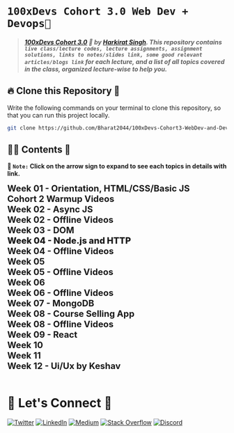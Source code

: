 # **`100xDevs Cohort 3.0 Web Dev + Devops🚀`**

> #### **_[100xDevs Cohort 3.0](https://app.100xdevs.com/) 🚀 by [Harkirat Singh](https://x.com/kirat_tw). This repository contains `live class/lecture codes, lecture assignments, assignment solutions, links to notes/slides link, some good relevant articles/blogs link` for each lecture, and a list of all topics covered in the class, organized lecture-wise to help you._**

<!-- ## [`100xDevs (Harkirat) Cohort 3.0 Web3` GitHub Repository Link](https://github.com/Bharat2044/100xDevs-Cohort3-Web3) -->

## 🔥 **Clone this Repository** 💫

Write the following commands on your terminal to clone this repository, so that you can run this project locally.

```bash
git clone https://github.com/Bharat2044/100xDevs-Cohort3-WebDev-and-Devops.git
```

## 👨‍💻 **Contents** 👀

**📌 `Note:` Click on the arrow sign to expand to see each topics in details with link.**

<details>
<summary style="display: inline; font-size: 20px; font-weight: 700; cursor: pointer;" title="Click on me to Expand">Week 01 - Orientation, HTML/CSS/Basic JS</summary>

## 📚 [ Week 01 - Orientation, HTML/CSS/Basic JS](./Week%2001%20-%20Orientation,%20HTML,CSS,Basic%20JS/)

### 💻 [**1.1 - Web Dev + Devops Orientation**](./Week%2001%20-%20Orientation,%20HTML,CSS,Basic%20JS/1.1%20-%20Web%20Dev%20+%20Devops%20Orientation/)

> **`Topics Covered:` HTML Basic -** Tags, Attributes, title, body, div, span, h1-h6, b, i, u, br, a, center, img, input, button... & **CSS Basic -** inline css, external css, color, background-color, selectors, class, id, font-size, font-weigth, border, padding, margin, flexbox... & **Build some part of VS Code Landing Page**.

-   👨‍💻 [**Lecture Codes**](./Week%2001%20-%20Orientation,%20HTML,CSS,Basic%20JS/1.1%20-%20Web%20Dev%20+%20Devops%20Orientation/Lecture%20Codes/)
-   📖 [**Notes/Slides & Articles/Blogs Link**](./Week%2001%20-%20Orientation,%20HTML,CSS,Basic%20JS/1.1%20-%20Web%20Dev%20+%20Devops%20Orientation/1.1%20-%20Web%20Dev%20+%20Devops%20Orientation%20Notes.md)
-   📝 [**Lecture Assignment**](./Week%2001%20-%20Orientation,%20HTML,CSS,Basic%20JS/1.1%20-%20Web%20Dev%20+%20Devops%20Orientation/1.1%20-%20Web%20Dev%20+%20Devops%20Orientation%20Assignment.md)
-   🖥️ [**Assignment Solution**](./Week%2001%20-%20Orientation,%20HTML,CSS,Basic%20JS/1.1%20-%20Web%20Dev%20+%20Devops%20Orientation/Assignment%20Solution/)
    -   [VS Code Landing Page Clone Live Link 🚀](https://vscode-clone-bharat.vercel.app/)

### 💻 [**1.2 - Basics of JavaScript**](./Week%2001%20-%20Orientation,%20HTML,CSS,Basic%20JS/1.2%20-%20Basics%20of%20JavaScript/)

> **`Topics Covered:` JavaScript Basic -** Interpreted, Compiled Time Language, Dynamically Typed, Single threaded, Multithreading, Garbage collector, JavaScript Synatx, Variables, var, let, const, datatypes, numer, string, boolean, operators, functions, if/else, loops, objects, arrays, array of objects, object of objects, problem solving and solved assignment problems.

-   👨‍💻 [**Lecture Codes**](./Week%2001%20-%20Orientation,%20HTML,CSS,Basic%20JS/1.2%20-%20Basics%20of%20JavaScript/Lecture%20Codes/)
-   📖 [**Notes/Slides & Articles/Blogs Link**](./Week%2001%20-%20Orientation,%20HTML,CSS,Basic%20JS/1.2%20-%20Basics%20of%20JavaScript/1.2%20-%20Basics%20of%20JavaScript%20Notes.md)
-   📝 [**Lecture Assignment**](./Week%2001%20-%20Orientation,%20HTML,CSS,Basic%20JS/1.2%20-%20Basics%20of%20JavaScript/1.2%20-%20Basics%20of%20JavaScript%20Assignment.md)
-   🖥️ [**Assignment Solution**](./Week%2001%20-%20Orientation,%20HTML,CSS,Basic%20JS/1.2%20-%20Basics%20of%20JavaScript/Assignment%20Solution/)
    -   [Zerodha Landing Page Clone Live Link 🚀](https://zerodha-clone-bharat.vercel.app/)

</details>

<details>
<summary style="display: inline; font-size: 20px; font-weight: 700; cursor: pointer;" title="Click on me to Expand">Cohort 2 Warmup Videos</summary>

## 📚 [Cohort 2 Warmup Videos](./Cohort%202%20Warmup%20Videos/)

> **`Topics Covered`: VS Code Installation & HTML Basic -** Tags, Attributes, Heading(h1-h6), div, span, title, body, head, p, img, a, input, button,b, br, center... & **CSS Basic -** Inline CSS, color, id, class, selector, color, background-color, font-size, font-weight, padding, margin, text-align, border, border-radius, box-shadow, float, flexbox & **Build Some Part of Zerodha Landing Page**.

-   💻 [**Intro, Setting up your IDE**](./Cohort%202%20Warmup%20Videos/1.%20Intro,%20Setting%20up%20your%20IDE/)
-   💻 [**Basic HTML (Tags and Attributes)**](./Cohort%202%20Warmup%20Videos/2.%20Basic%20HTML%20-%20Tags%20and%20Attributes/)
-   💻 [**Basic CSS**](./Cohort%202%20Warmup%20Videos/3.%20Basic%20CSS/)
-   📖 [**Notes/Slides & Articles/Blogs Link**](./Cohort%202%20Warmup%20Videos/Cohort%202%20Warmup%20Videos%20Notes.md)
-   📝 [**Lecture Assignment**](./Cohort%202%20Warmup%20Videos/Cohort%202%20Warmup%20Videos%20Assignment.md)
-   👨‍💻 [**Assignment Solution**](./Cohort%202%20Warmup%20Videos/Assignment%20Solution/)
    -   [Zerodha Landing Page Clone Live Link 🚀](https://zerodha-clone-bharat.vercel.app/)
    -   [Portfolio Returns Calculator Live Link 🚀](https://compound-interest-calculator-psi.vercel.app/)

</details>

<details>
<summary style="display: inline; font-size: 20px; font-weight: 700; cursor: pointer;" title="Click on me to Expand">Week 02 - Async JS</summary>

## 📚 [Week 02 - Async JS](./Week%2002%20-%20Async%20JS/)

### 💻 [**2.1 - Async JS**](./Week%2002%20-%20Async%20JS/2.1%20-%20Async%20JS/)

> **`Topics Covered:`** Synchronous, Asynchronous Code, I/O heavy operations, fs Module, fs.readFile, fs.readFileSync, I/O bound tasks vs CPU bound tasks, Functional Arguments, Callbacks, setTimeout, Call Stack... & Solve Some Problems.

-   👨‍💻 [**Lecture Codes**](./Week%2002%20-%20Async%20JS/2.1%20-%20Async%20JS/Lecture%20Codes/)
-   📖 [**Notes/Slides & Articles/Blogs Link**](./Week%2002%20-%20Async%20JS/2.1%20-%20Async%20JS/2.1%20-%20Async%20JS%20Notes.md)
-   📝 [**Lecture Assignment**](./Week%2002%20-%20Async%20JS/2.1%20-%20Async%20JS/2.1%20-%20Async%20JS%20Assignment.md)
-   🖥️ [**Assignment Solution**](./Week%2002%20-%20Async%20JS/2.1%20-%20Async%20JS/Assignment%20Solution/)

### 💻 [**2.2 - Promises**](./Week%2002%20-%20Async%20JS/2.2%20-%20Promises/)

> **`Topics Covered:`** Class and Object, Date & Map Class, Callback, setTimeOut, Promise Class, Creating promisified version of fs.readFile and Solve Some Problems.

-   👨‍💻 [**Lecture Codes**](./Week%2002%20-%20Async%20JS/2.2%20-%20Promises/Lecture%20Codes/)
-   📖 [**Notes/Slides & Articles/Blogs Link**](./Week%2002%20-%20Async%20JS/2.2%20-%20Promises/2.2%20-%20Promises%20Notes.md)
-   📝 [**Lecture Assignment**](./Week%2002%20-%20Async%20JS/2.2%20-%20Promises/2.2%20-%20Promises%20Assignment.md)
-   🖥️ [**Assignment Solution**](./Week%2002%20-%20Async%20JS/2.2%20-%20Promises/Assignment%20Solution/)

</details>

<details>
<summary style="display: inline; font-size: 20px; font-weight: 700; cursor: pointer;" title="Click on me to Expand">Week 02 - Offline Videos</summary>

## 📚 [Week 02 - Offline Videos](./Week%2002%20-%20Offline%20Videos/)

> **`Topics Covered:`** Node.js Installation, Linux Command Basic and Advanced(cd, pwd, ls, touch, mkdir, rm, mv, cat, cp, chmod, echo, head, tail, |, wc, grep, history), Bash Scripting, Vim Editor, How to solve Assignment, Solve Basic CSS Assignment, VSCode Landing Page, Callback Hell, setTimeout(), async/await, Promisified Version of readFile using async/await and Solved Some Problems

-   💻 [**1. Bash and Terminals (Basics)**](<./Week%2002%20-%20Offline%20Videos/1.%20Bash%20and%20Terminals%20(Basics)>)
-   💻 [**2. Bash Advance (Laisha)**](./Week%2002%20-%20Offline%20Videos/2.%20Bash%20Advance/)
-   💻 [**3. Installing Node.js, How to solve an assignment**](./Week%2002%20-%20Offline%20Videos/3.%20Installing%20Node.js,%20How%20to%20solve%20an%20assignment/)
-   💻 [**4. Solving VSCode Assignment**](./Week%2002%20-%20Offline%20Videos/4.%20Solving%20VSCode%20Assignment/)
-   💻 [**5. Callback hell, Rejects and async-await**](./Week%2002%20-%20Offline%20Videos/5.%20Callback%20hell,%20Rejects%20and%20async-await/)
-   📖 [**Notes/Slides & Articles/Blogs Link**](./Week%2002%20-%20Offline%20Videos/Week%2002%20-%20Offline%20Videos%20Notes.md)
-   📝 [**Lecture Assignment**](./Week%2002%20-%20Offline%20Videos/Week%2002%20-%20Offline%20Videos%20Assignment.md)
-   🖥️ [**Assignment Solution**](./Week%2002%20-%20Offline%20Videos/Assignment%20Solution/)
    -   [Whole Page of VS Code Clone Live Link 🚀](https://vscode-clone-bharat.vercel.app/)
-   📒[**Cohort 3.0 - GitHub Assignment Repository Link**](https://github.com/100xdevs-cohort-3/assignments)

</details>

<details>
<summary style="display: inline; font-size: 20px; font-weight: 700; cursor: pointer;" title="Click on me to Expand">Week 03 - DOM</summary>

## 📚 [Week 03 - DOM](./Week%2003%20-%20DOM/)

### 💻 [**3.1 - DOM Simple**](./Week%2003%20-%20DOM/3.1%20-%20DOM%20Simple/)

> **`Topics Covered:`** What is DOM, Why DOM, Static HTML, Dynamic HTML, Fetching Elements(querySelector, querySelectorAll, getElementById, getElementByClassName, getElementsByClassName), Updating elements(Create Stop Watch), Deleting elements(removeChild), Adding elements(createElement, appendChild) and Build Simple Todo App.

-   👨‍💻 [**Lecture Codes**](./Week%2003%20-%20DOM/3.1%20-%20DOM%20Simple/Lecture%20Codes/)
-   📖 [**Notes/Slides & Articles/Blogs Link**](./Week%2003%20-%20DOM/3.1%20-%20DOM%20Simple/Week%2003%20-%20DOM%20Manipulation%20Notes.md)
-   📝 [**Lecture Assignment**](./Week%2003%20-%20DOM/3.1%20-%20DOM%20Simple/Week%2003%20-%20DOM%20Manipulation%20Assignment.md)
-   🖥️ [**Assignment Solution**](./Week%2003%20-%20DOM/3.1%20-%20DOM%20Simple/Assignment%20Solution/)
    -   [Todo App using JavaScript Live Link 🚀](https://todo-list-bharat.vercel.app/)

### 💻 [**3.2 - DOM Advance**](./Week%2003%20-%20DOM/3.2%20-%20DOM%20Advance/)

> **`Topics Covered:`** Complex DOM Manipulation, State Derived Frontends, State Derived Rendering, Component, State variable, render, and Build Simple Todo App with Add, Update and Delete Functionality.

-   👨‍💻 [**Lecture Codes**](./Week%2003%20-%20DOM/3.2%20-%20DOM%20Advance/Lecture%20Codes/)
-   📖 [**Notes/Slides & Articles/Blogs Link**](./Week%2003%20-%20DOM/3.2%20-%20DOM%20Advance/3.2%20-%20DOM%20Advance%20Notes.md)
-   📝 [**Lecture Assignment**](./Week%2003%20-%20DOM/3.2%20-%20DOM%20Advance/3.2%20-%20DOM%20Advance%20Assignment.md)
-   🖥️ [**Assignment Solution**](./Week%2003%20-%20DOM/3.2%20-%20DOM%20Advance/Assignment%20Solution/)
    -   [Todo App using ReactJS Live Link 🚀](https://todo-list2-bharat.vercel.app/)

</details>

<details>
<summary style="display: inline; font-size: 20px; font-weight: 800; cursor: pointer;" title="Click on me to Expand">Week 04 - Node.js and HTTP</summary>

## 📚 [Week 04 - Node.js and HTTP](./Week%2004%20-%20Node.js%20and%20HTTP/)

### 💻 [**4.1 - Node.js, Bun and JS Runtimes**](./Week%2004%20-%20Node.js%20and%20HTTP/4.1%20-%20Node.js,%20Bun%20and%20JS%20Runtimes/)

> **`Topics Covered:`** What is Node.js, V8 Engine, Bun JavaScript Runtime, Node.js Project, npm, chalk module, Internal and External Packages, `package.json` & `package-lock.json` file & Solved Some Problems.

-   👨‍💻 [**Lecture Codes**](./Week%2004%20-%20Node.js%20and%20HTTP/4.1%20-%20Node.js,%20Bun%20and%20JS%20Runtimes/Lecture%20Codes/)
-   📖 [**Notes/Slides & Articles/Blogs Link**](./Week%2004%20-%20Node.js%20and%20HTTP/4.1%20-%20Node.js,%20Bun%20and%20JS%20Runtimes/4.1%20-%20Node.js,%20Bun%20and%20JS%20Runtimes%20Notes.md)
-   📝 [**Lecture Assignment**](./Week%2004%20-%20Node.js%20and%20HTTP/4.1%20-%20Node.js,%20Bun%20and%20JS%20Runtimes/4.1%20-%20Node.js,%20Bun%20and%20JS%20Runtimes%20Assignment.md)
-   🖥️ [**Assignment Solution**](./Week%2004%20-%20Node.js%20and%20HTTP/4.1%20-%20Node.js,%20Bun%20and%20JS%20Runtimes/Assignment%20Solution/)

### 💻 [**4.2 - HTTP Servers**](./Week%2004%20-%20Node.js%20and%20HTTP/4.2%20-%20HTTP%20Servers/)

> **`Topics Covered:`** HTTP Protocols, Request Response Model, Ports, Methods (GET, POST, PUT, DELETE), Response, Status Code, (2xx, 3xx, 4xx, 5xx), Body, Routes, Headers, Clients (Browser & Postman) and Created our First HTTP Server using Express.

-   👨‍💻 [**Lecture Codes**](./Week%2004%20-%20Node.js%20and%20HTTP/4.2%20-%20HTTP%20Servers/Lecture%20Codes/)
-   📖 [**Notes/Slides & Articles/Blogs Link**](./Week%2004%20-%20Node.js%20and%20HTTP/4.2%20-%20HTTP%20Servers/4.2%20-%20HTTP%20Servers%20Notes.md)
-   📝 [**Lecture Assignment**](./Week%2004%20-%20Node.js%20and%20HTTP/4.2%20-%20HTTP%20Servers/4.2%20-%20HTTP%20Servers%20Assignment.md)
-   🖥️ [**Assignment Solution**](./Week%2004%20-%20Node.js%20and%20HTTP/4.2%20-%20HTTP%20Servers/Assignment%20Solution/)
    - [Todo App Project🚀](./Week%2004%20-%20Node.js%20and%20HTTP/4.2%20-%20HTTP%20Servers/Assignment%20Solution/Assignment%201%20Solution%20-%20todo%20app/)
    - [File Based Todo App Project🚀](./Week%2004%20-%20Node.js%20and%20HTTP/4.2%20-%20HTTP%20Servers/Assignment%20Solution/Assignment%202%20Solution%20-%20file%20based%20todo%20app/)

</details>

<details>
<summary style="display: inline; font-size: 20px; font-weight: 700; cursor: pointer;" title="Click on me to Expand">Week 04 - Offline Videos

</summary>

## 📚 [Week 04 - Offline Videos](./Week%2004%20-%20Offline%20Videos/)

> **`Topics Covered:`** What and Why express?, Create HTTP Server using Express, Request Methods(GET, POST, PUT, DELETE) Status Code(200, 404, 500, 411, 403), Create Hospital Game Backend. What and Why is Middleware? and Solved Some Problems.

-   💻 [**Express and HTTP Server | Postman**](./Week%2004%20-%20Offline%20Videos/1.%20Express%20and%20HTTP%20Server,%20Postman/)
-   💻 [**Middleware**](./Week%2004%20-%20Offline%20Videos/2.%20Middleware/)
-   📖 [**Notes/Slides & Articles/Blogs Link**](./Week%2004%20-%20Offline%20Videos/Week%2004%20-%20Offline%20Videos%20Notes.md)
-   📝 [**Lecture Assignment**](./Week%2004%20-%20Offline%20Videos/Week%2004%20-%20Offline%20Videos%20Assignment.md)
-   👨‍💻 [**Assignment Solution**](./Week%2004%20-%20Offline%20Videos/Assignment%20Solution/)

</details>

<details>
<summary style="display: inline; font-size: 20px; font-weight: 700; cursor: pointer;" title="Click on me to Expand">Week 05</summary>

## 📚 [Week 05](./Week%2005/)

### 💻 [**5.1 - Headers, Query params and Express**](./Week%2005/5.1%20-%20Headers,%20Query%20params%20and%20Express/)

> **`Topics Covered:`** Recap Last Week(Domain name/IP, Port, Methods, Plaintext vs JSON vs HTML response, Status Codes, Body, Routes, Express), Headers, Fetch API in the Browser, Axios, Query params, Creating our own HTTP Server using Express.

-   👨‍💻 [**Lecture Codes**](./Week%2005/5.1%20-%20Headers,%20Query%20params%20and%20Express/Lecture%20Codes/)
-   📖 [**Notes/Slides & Articles/Blogs Link**](./Week%2005/5.1%20-%20Headers,%20Query%20params%20and%20Express/5.1%20-%20Headers,%20Query%20params%20and%20Express%20Notes.md)
-   📝 [**Lecture Assignment**](./Week%2005/5.1%20-%20Headers,%20Query%20params%20and%20Express/5.1%20-%20Headers,%20Query%20params%20and%20Express%20Assignment.md)
-   🖥️ [**Assignment Solution**](./Week%2005/5.1%20-%20Headers,%20Query%20params%20and%20Express/Assignment%20Solution/)

### 💻 [**5.2 - Middlewares and Cors**](./Week%2005//5.2%20-%20Middlewares%20and%20Cors/)

> **`Topics Covered:`** What and Why Middlewares and How it works?, Route specific middlewares, Inline and Global Middlewares, Commonly used middlewares(`express.json()`, `bodyParser.json()`), `CORS` - Cross origin resource sharing, Why CORS? and Solved Some Problems.

-   👨‍💻 [**Lecture Codes**](./Week%2005//5.2%20-%20Middlewares%20and%20Cors/Lecture%20Codes/)
-   📖 [**Notes/Slides & Articles/Blogs Link**](./Week%2005//5.2%20-%20Middlewares%20and%20Cors/5.2%20-%20Middlewares%20and%20Cors%20Notes.md)
-   📝 [**Lecture Assignment**](./Week%2005//5.2%20-%20Middlewares%20and%20Cors/5.2%20-%20Middlewares%20and%20Cors%20Assignment.md)
-   🖥️ [**Assignment Solution**](./Week%2005//5.2%20-%20Middlewares%20and%20Cors/Assignment%20Solution/)

</details>

<details>
<summary style="display: inline; font-size: 20px; font-weight: 700; cursor: pointer;" title="Click on me to Expand">Week 05 - Offline Videos</summary>

## 📚 [Week 05 - Offline Videos](./Week%2005%20-%20Offline%20Videos/)

> **`Topics Covered:`** Git & GitHub in details, Arrow Functions, map(), reduce(), fetch API, Axios Library, GET, POST, PUT, DELETE request and solved som problems.

-   💻 [**Git and Github**](./Week%2005%20-%20Offline%20Videos/1.%20Git%20and%20Github/)
-   💻 [**Map, Filter and Arrow fns**](./Week%2005%20-%20Offline%20Videos/2.%20Map,%20Filter%20and%20Arrow%20fns/)
-   💻 [**Axios vs Fetch**](./Week%2005%20-%20Offline%20Videos/3.%20Axios%20vs%20Fetch/)
-   📖 [**Notes/Slides & Articles/Blogs Link**](./Week%2005%20-%20Offline%20Videos/Week%2005%20-%20Offline%20Videos%20Notes.md)
-   📝 [**Lecture Assignment**](./Week%2005%20-%20Offline%20Videos/Week%2005%20-%20Offline%20Videos%20Assignment.md)
-   👨‍💻 [**Assignment Solution**](./Week%2005%20-%20Offline%20Videos/Assignment%20Solution/)

</details>

<details>
<summary style="display: inline; font-size: 20px; font-weight: 700; cursor: pointer;" title="Click on me to Expand">Week 06</summary>

## 📚 [Week 06](./Week%2006/)

### 💻 [**6.1 - HTTP Deep Dive**](./Week%2006/6.1%20-%20HTTP%20Deep%20Dive/)

> **`Topics Covered:`** What is authentication?, Auth workflow, Create an express app, Tokens and JWT (JSON Web tokens) based authentication, Tokens vs JWTs, Authorization header.

-   👨‍💻 [**Lecture Codes**](./Week%2006/6.1%20-%20HTTP%20Deep%20Dive/Lecture%20Codes/)
-   📖 [**Notes/Slides & Articles/Blogs Link**](./Week%2006/6.1%20-%20HTTP%20Deep%20Dive/6.1%20-%20HTTP%20Deep%20Dive%20Notes.md)
-   📝 [**Lecture Assignment**](./Week%2006/6.1%20-%20HTTP%20Deep%20Dive/6.1%20-%20HTTP%20Deep%20Dive%20Assignment.md)
-   🖥️ [**Assignment Solution**](./Week%2006/6.1%20-%20HTTP%20Deep%20Dive/Assignment%20Solution/)

### 💻 [**6.2 - Auth and Connecting FE to BE**](./Week%2006/6.2%20-%20Auth%20and%20Connecting%20FE%20to%20BE/)

> **`Topics Covered:`** Revision of Week 6.1, Auth Middleware, logger request, LocalStorage, Connecting Frontend with Backend for Auth App...

-   👨‍💻 [**Lecture Codes**](./Week%2006/6.2%20-%20Auth%20and%20Connecting%20FE%20to%20BE/Lecture%20Codes/)
-   📖 [**Notes/Slides & Articles/Blogs Link**](./Week%2006/6.2%20-%20Auth%20and%20Connecting%20FE%20to%20BE/6.2%20-%20Auth%20and%20Connecting%20FE%20to%20BE%20Notes.md)
-   📝 [**Lecture Assignment**](./Week%2006/6.2%20-%20Auth%20and%20Connecting%20FE%20to%20BE/6.2%20-%20Auth%20and%20Connecting%20FE%20to%20BE%20Assignment.md)
-   🖥️ [**Assignment Solution**](./Week%2006/6.2%20-%20Auth%20and%20Connecting%20FE%20to%20BE/Assignment%20Solution/)
    - [Auth App Project🚀](./Week%2006/6.2%20-%20Auth%20and%20Connecting%20FE%20to%20BE/Assignment%20Solution/Assignment%201%20Solution%20-%20Auth%20App/)
    - [Todo App Backend Project🚀](./Week%2006/6.2%20-%20Auth%20and%20Connecting%20FE%20to%20BE/Assignment%20Solution/Assignment%202%20Solution%20-%20Todo%20App/)

</details>

<details>
<summary style="display: inline; font-size: 20px; font-weight: 700; cursor: pointer;" title="Click on me to Expand">Week 06 - Offline Videos</summary>

## 📚 [Week 06 - Offline Videos](./Week%2006%20-%20Offline%20Videos/)

> **`Topics Covered:`** JWT, Auth, tokens, sign(), decode(), verify() method Error Handling using try/catch block, Input Validation using Zod, MongoDB Installation and Solved Some Problems.

-   💻 [**JWT and Auth Recap**](./Week%2006%20-%20Offline%20Videos/1.%20JWT%20and%20Auth%20Recap/)
-   💻 [**Mongo Installation**](./Week%2006%20-%20Offline%20Videos/2.%20Mongo%20Installation/)
-   📖 [**Notes/Slides & Articles/Blogs Link**](./Week%2006%20-%20Offline%20Videos/Week%2006%20-%20Offline%20Videos%20Notes.md)
-   📝 [**Lecture Assignment**](./Week%2006%20-%20Offline%20Videos/Week%2006%20-%20Offline%20Videos%20Assignment.md)
-   👨‍💻 [**Assignment Solution**](./Week%2006%20-%20Offline%20Videos/Assignment%20Solution/)

</details>

<details>
<summary style="display: inline; font-size: 20px; font-weight: 700; cursor: pointer;" title="Click on me to Expand">Week 07 - MongoDB</summary>

## 📚 [Week 07 - MongoDB](./Week%2007%20-%20MongoDB/)

### 💻 [**7.1 - MongoDB**](./Week%2007%20-%20MongoDB/7.1%20-%20MongoDB/)

> **`Topics Covered:`** What is authentication?, Auth workflow, Create an express app, Tokens and JWT (JSON Web tokens) based authentication, Tokens vs JWTs, Authorization header.

-   👨‍💻 [**Lecture Codes**](./Week%2007%20-%20MongoDB/7.1%20-%20MongoDB/Lecture%20Codes/)
-   📖 [**Notes/Slides & Articles/Blogs Link**](./Week%2007%20-%20MongoDB/7.1%20-%20MongoDB/7.1%20-%20MongoDB%20Notes.md)
-   📝 [**Lecture Assignment**](./Week%2007%20-%20MongoDB/7.1%20-%20MongoDB/7.1%20-%20MongoDB%20Assignment.md)
-   🖥️ [**Assignment Solution**](./Week%2007%20-%20MongoDB/7.1%20-%20MongoDB/Assignment%20Solution/)

### 💻 [**7.2 - Passwords, Zod**](./Week%2007%20-%20MongoDB/7.2%20-%20Passwords,%20Zod/)

> **`Topics Covered:`** Recap of Week 7.1, What is Hashing and Why?, Salting, bcrypt algorithm, Error Handling using try-catch, Input Validation using Zod, ans solved signin and signup endpoints.

-   👨‍💻 [**Lecture Codes**](./Week%2007%20-%20MongoDB/7.2%20-%20Passwords,%20Zod/Lecture%20Codes/)
-   📖 [**Notes/Slides & Articles/Blogs Link**](./Week%2007%20-%20MongoDB/7.2%20-%20Passwords,%20Zod/7.2%20-%20Passwords,%20Zod%20Notes.md)
-   📝 [**Lecture Assignment**](./Week%2007%20-%20MongoDB/7.2%20-%20Passwords,%20Zod/7.2%20-%20Passwords,%20Zod%20Assignment.md)
-   🖥️ [**Assignment Solution**](./Week%2007%20-%20MongoDB/7.2%20-%20Passwords,%20Zod/Assignment%20Solution/)
    - [Todo App Backend Project🚀](./Week%2007%20-%20MongoDB/7.2%20-%20Passwords,%20Zod/Assignment%20Solution/Assignment%202%20Solution%20-%20Todo%20App/)

</details>

<details>
<summary style="display: inline; font-size: 20px; font-weight: 700; cursor: pointer;" title="Click on me to Expand">Week 08 - Course Selling App</summary>

## 📚 [Week 08 - Course Selling App](./Week%2008%20-%20Course%20Selling%20App/)

### 💻 [**8.1 - Backend of Course Selling App**](./Week%2008%20-%20Course%20Selling%20App/8.1%20-%20Backend%20of%20Course%20Selling%20App/)

> **`Topics Covered:`** Created some backend of a `Course Selling App`, project file structure & explore `p5.js-web-editor` github repository.

-   👨‍💻 [**Lecture Codes**](./Week%2008%20-%20Course%20Selling%20App/8.1%20-%20Backend%20of%20Course%20Selling%20App/Lecture%20Codes/)
-   📖 [**Notes/Slides & Articles/Blogs Link**](./Week%2008%20-%20Course%20Selling%20App/8.1%20-%20Backend%20of%20Course%20Selling%20App/8.1%20-%20Backend%20of%20Course%20Selling%20App%20Notes.md)
-   📝 [**Lecture Assignment**](./Week%2008%20-%20Course%20Selling%20App/8.1%20-%20Backend%20of%20Course%20Selling%20App/8.1%20-%20Backend%20of%20Course%20Selling%20App%20Assignment.md)
-   🖥️ [**Assignment Solution**](./Week%2008%20-%20Course%20Selling%20App/8.1%20-%20Backend%20of%20Course%20Selling%20App/Assignment%20Solution/)
    - [Course Selling App Backend Project🚀](./Week%2008%20-%20Course%20Selling%20App/8.1%20-%20Backend%20of%20Course%20Selling%20App/Assignment%20Solution/Assignment%201%20Solution%20-%20Course-Selling-App/)

### 💻 [**8.2 - Backend of Course Selling App - Part 2**](./Week%2008%20-%20Course%20Selling%20App/8.2%20-%20Backend%20of%20Course%20Selling%20App%20-%20Part%202/)

> **`Topics Covered:`** Created complete backend of a `Course Selling App`.

-   👨‍💻 [**Lecture Codes**](./Week%2008%20-%20Course%20Selling%20App/8.2%20-%20Backend%20of%20Course%20Selling%20App%20-%20Part%202/Lecture%20Codes/)
-   📖 [**Notes/Slides & Articles/Blogs Link**](./Week%2008%20-%20Course%20Selling%20App/8.2%20-%20Backend%20of%20Course%20Selling%20App%20-%20Part%202/8.2%20-%20Backend%20of%20Course%20Selling%20App%20-%20Part%202%20Notes.md)
-   📝 [**Lecture Assignment**](./Week%2008%20-%20Course%20Selling%20App/8.2%20-%20Backend%20of%20Course%20Selling%20App%20-%20Part%202/8.2%20-%20Backend%20of%20Course%20Selling%20App%20-%20Part%202%20Assignment.md)
-   🖥️ [**Assignment Solution**](./Week%2008%20-%20Course%20Selling%20App/8.2%20-%20Backend%20of%20Course%20Selling%20App%20-%20Part%202/Assignment%20Solution/)

</details>

<details>
<summary style="display: inline; font-size: 20px; font-weight: 700; cursor: pointer;" title="Click on me to Expand">Week 08 - Offline Videos</summary>

## 📚 [Week 08 - Offline Videos](./Week%2008%20-%20Offline%20Videos/)

### 💻 [**Mongo Deep Dive**](/Week%2008%20-%20Offline%20Videos/Mongo%20Deep%20Dive/)

> **`Topics Covered:`** What and Why databases?, What is MongoDB?, Some good examples, and Created some backend of a `Course Selling Website`.

-   👨‍💻 [**Lecture Codes**](/Week%2008%20-%20Offline%20Videos/Mongo%20Deep%20Dive/Lecture%20Codes/)
-   📖 [**Notes/Slides & Articles/Blogs Link**](/Week%2008%20-%20Offline%20Videos/Mongo%20Deep%20Dive/Mongo%20Deep%20dive%20Notes.md)
-   📝 [**Lecture Assignment**](/Week%2008%20-%20Offline%20Videos/Mongo%20Deep%20Dive/Mongo%20Deep%20dive%20Assignment.md)
-   🖥️ [**Assignment Solution**](/Week%2008%20-%20Offline%20Videos/Mongo%20Deep%20Dive/Assignment%20Solution/)

</details>

<details>
<summary style="display: inline; font-size: 20px; font-weight: 700; cursor: pointer;" title="Click on me to Expand">Week 09 - React</summary>

## 📚 [Week 09 - React](./Week%2009%20-%20React/)

### 💻 [**9.1 - React Basics**](./Week%2009%20-%20React/9.1%20-%20React%20Basics/)

> **`Topics Covered:`** What and Why `React`, Components, State, Re-rendering, What is JSX?, useState, Create `Counter-App` using 3 diffenrnt way 1. DOM, 2. state and component and 3. React, Create Simple Todo App using React.

-   👨‍💻 [**Lecture Codes**](./Week%2009%20-%20React/9.1%20-%20React%20Basics/Lecture%20Codes/)
-   📖 [**Notes/Slides & Articles/Blogs Link**](./Week%2009%20-%20React/9.1%20-%20React%20Basics/9.1%20-%20React%20Basics%20Notes.md)
-   📝 [**Lecture Assignment**](./Week%2009%20-%20React/9.1%20-%20React%20Basics/9.1%20-%20React%20Basics%20Assignment.md)
-   🖥️ [**Assignment Solution**](./Week%2009%20-%20React/9.1%20-%20React%20Basics/Assignment%20Solution/)
    - [Todo App Project🚀](./Week%2009%20-%20React/9.1%20-%20React%20Basics/Assignment%20Solution/Assignment%202%20Solution%20-%20Hard%20Todo%20App/)

### 💻 [**9.2 - React useState**](./Week%2009%20-%20React/9.2%20-%20React%20useState/)

> **`Topics Covered:`** useState and useEffect Hooks, Conditional Rendering, Props, useState Cleanup, Dependency Array, Mounting, Unmounting, Rendering, Create Countdown App...

-   👨‍💻 [**Lecture Codes**](./Week%2009%20-%20React/9.2%20-%20React%20useState/Lecture%20Codes/)
-   📖 [**Notes/Slides & Articles/Blogs Link**](./Week%2009%20-%20React/9.2%20-%20React%20useState/9.2%20-%20React%20useState%20Notes.md)
-   📝 [**Lecture Assignment**](./Week%2009%20-%20React/9.2%20-%20React%20useState/9.2%20-%20React%20useState%20Assignment.md)
-   🖥️ [**Assignment Solution**](./Week%2009%20-%20React/9.2%20-%20React%20useState/Assignment%20Solution/)
    - [Counter App Project🚀](./Week%2009%20-%20React/9.2%20-%20React%20useState/Assignment%20Solution/Assignment%201%20Solution%20-%20Counter%20App/)

### 💻 [**9.3 - React From Basic Part 1 (Recorded)**](./Week%2009%20-%20React/9.3%20-%20React%20From%20Basic%20Part%201%20(Recorded)/)

> **`Topics Covered:`** Create React project locally, Components, Hooks(useState, useEffect), dependency array, cleanup functions, fetch data from API, re-render, props, conditional-rendering...

-   👨‍💻 [**Lecture Codes**](./Week%2009%20-%20React/9.3%20-%20React%20From%20Basic%20Part%201%20(Recorded)/Lecture%20Codes/)
-   📖 [**Notes/Slides & Articles/Blogs Link**](./Week%2009%20-%20React/9.3%20-%20React%20From%20Basic%20Part%201%20(Recorded)/9.3%20-%20React%20From%20Basic%20Part%201%20(Recorded)%20Notes.md)
-   📝 [**Lecture Assignment**](./Week%2009%20-%20React/9.3%20-%20React%20From%20Basic%20Part%201%20(Recorded)/9.3%20-%20React%20From%20Basic%20Part%201%20(Recorded)%20Assignment.md)
-   🖥️ [**Assignment Solution**](./Week%2009%20-%20React/9.3%20-%20React%20From%20Basic%20Part%201%20(Recorded)/Assignment%20Solution/)

### 💻 [**9.4 - React From Basic Part 2 (Recorded)**](./Week%2009%20-%20React/9.4%20-%20React%20From%20Basic%20Part%202%20(Recorded)/)

> **`Topics Covered:`** children-props, lists and keys, inline styling, class-based vs functional component, lifecycle methods, error boundary, react fragment and create some small app...

-   👨‍💻 [**Lecture Codes**](./Week%2009%20-%20React/9.4%20-%20React%20From%20Basic%20Part%202%20(Recorded)/Lecture%20Codes/)
-   📖 [**Notes/Slides & Articles/Blogs Link**](./Week%2009%20-%20React/9.4%20-%20React%20From%20Basic%20Part%202%20(Recorded)/9.4%20-%20React%20From%20Basic%20Part%202%20(Recorded)%20Notes.md)
-   📝 [**Lecture Assignment**](./Week%2009%20-%20React/9.4%20-%20React%20From%20Basic%20Part%202%20(Recorded)/9.4%20-%20React%20From%20Basic%20Part%202%20(Recorded)%20Assignment.md)
-   🖥️ [**Assignment Solution**](./Week%2009%20-%20React/9.4%20-%20React%20From%20Basic%20Part%202%20(Recorded)/Assignment%20Solution/)

</details>

<details>
<summary style="display: inline; font-size: 20px; font-weight: 700; cursor: pointer;" title="Click on me to Expand">Week 10</summary>

## 📚 [Week 10](./Week%2010/)

### 💻 [**10.1 - React Part 2 (SPAs, Routing)**](./Week%2010/10.1%20-%20React%20Part%202%20(SPAs,%20Routing)/)

> **`Topics Covered:`** Single Page Application, Routing(react-router-dom), Layout, useRef Hook, why we need useRef hook, and Create a Clock with start and stop functionality using useRef.

-   👨‍💻 [**Lecture Codes**](./Week%2010/10.1%20-%20React%20Part%202%20(SPAs,%20Routing)/Lecture%20Codes/)
-   📖 [**Notes/Slides & Articles/Blogs Link**](./Week%2010/10.1%20-%20React%20Part%202%20(SPAs,%20Routing)/10.1%20-%20React%20Part%202%20(SPAs,%20Routing)%20Notes.md)
-   📝 [**Lecture Assignment**](./Week%2010/10.1%20-%20React%20Part%202%20(SPAs,%20Routing)/10.1%20-%20React%20Part%202%20(SPAs,%20Routing)%20Assignment.md)
-   🖥️ [**Assignment Solution**](./Week%2010/10.1%20-%20React%20Part%202%20(SPAs,%20Routing)/Assignment%20Solution/)
    - [Allen UI Clone Project🚀](./Week%2010/10.1%20-%20React%20Part%202%20(SPAs,%20Routing)/Assignment%20Solution/allen-clone/)

### 💻 [**10.2 - React Part 3 (Context API, Rolling Up The State)**](./Week%2010/10.2%20-%20React%20Part%203%20(Context%20API,%20Rolling%20Up%20The%20State)/)

> **`Topics Covered:`** Rolling-up the State, unoptimal re-renders, Prop-Drilling, Context API, Recoils state management library...

-   👨‍💻 [**Lecture Codes**](./Week%2010/10.2%20-%20React%20Part%203%20(Context%20API,%20Rolling%20Up%20The%20State)/Lecture%20Codes/)
-   📖 [**Notes/Slides & Articles/Blogs Link**](./Week%2010/10.2%20-%20React%20Part%203%20(Context%20API,%20Rolling%20Up%20The%20State)/10.2%20-%20React%20Part%203%20(Context%20API,%20Rolling%20Up%20The%20State)%20Notes.md)
-   📝 [**Lecture Assignment**](./Week%2010/10.2%20-%20React%20Part%203%20(Context%20API,%20Rolling%20Up%20The%20State)/10.2%20-%20React%20Part%203%20(Context%20API,%20Rolling%20Up%20The%20State)%20Assignment.md)
-   🖥️ [**Assignment Solution**](./Week%2010/10.2%20-%20React%20Part%203%20(Context%20API,%20Rolling%20Up%20The%20State)/Assignment%20Solution/)
    - [Multi-level Dropdown Menu Project🚀](./Week%2010/10.2%20-%20React%20Part%203%20(Context%20API,%20Rolling%20Up%20The%20State)/Assignment%20Solution/multilevel-dropdown-menu/)

</details>

<details>
<summary style="display: inline; font-size: 20px; font-weight: 700; cursor: pointer;" title="Click on me to Expand">Week 11</summary>

## 📚 [Week 11](./Week%2011/)

### 💻 [**11.1 - Custom Hooks**](./Week%2011/11.1%20-%20Custom%20Hooks/)

> **`Topics Covered:`** Custom Hooks - useCounter, useFetch, useFetch with re-fetching, usePrev, useDebounce...

-   👨‍💻 [**Lecture Codes**](./Week%2011/11.1%20-%20Custom%20Hooks/Lecture%20Codes/)
-   📖 [**Notes/Slides & Articles/Blogs Link**](./Week%2011/11.1%20-%20Custom%20Hooks/11.1%20-%20Custom%20Hooks%20Notes.md)
-   📝 [**Lecture Assignment**](./Week%2011/11.1%20-%20Custom%20Hooks/11.1%20-%20Custom%20Hooks%20Assignment.md)
-   🖥️ [**Assignment Solution**](./Week%2011/11.1%20-%20Custom%20Hooks/Assignment%20Solution/)

### 💻 [**11.2 - Recoil**](./Week%2011/11.2%20-%20Recoil/)

> **`Topics Covered:`** Context API, Recoil (State Management Library), Atom & Selectors...

-   👨‍💻 [**Lecture Codes**](./Week%2011/11.2%20-%20Recoil/Lecture%20Codes/)
-   📖 [**Notes/Slides & Articles/Blogs Link**](./Week%2011/11.2%20-%20Recoil/11.2%20-%20Recoil%20Notes.md)
-   📝 [**Lecture Assignment**](./Week%2011/11.2%20-%20Recoil/11.2%20-%20Recoil%20Assignment.md)
-   🖥️ [**Assignment Solution**](./Week%2011/11.2%20-%20Recoil/Assignment%20Solution/)

</details>

<details>
<summary style="display: inline; font-size: 20px; font-weight: 700; cursor: pointer;" title="Click on me to Expand">Week 12 - Ui/Ux by Keshav</summary>

## 📚 [Week 12 - Ui/Ux by Keshav](./Week%2012%20-%20Ui-Ux%20by%20Keshav/)

### 💻 [**12.1 - Ui/Ux Primitives by Keshav - Part 1**](./Week%2012%20-%20Ui-Ux%20by%20Keshav/12.1%20-%20Ui-Ux%20Primitives%20by%20Keshav%20-%20Part%201/)

> **`Topics Covered:`** Typography(Fonts, Font Weight, Font Size, Leading, Tracking), Colors(RGB, HSL, ...), What and Why UI/UX, User Interface (UI), User Experience (UX), UI/Frontend Designing...

-   👨‍💻 [**Lecture Codes**](./Week%2012%20-%20Ui-Ux%20by%20Keshav/12.1%20-%20Ui-Ux%20Primitives%20by%20Keshav%20-%20Part%201/Lecture%20Codes/)
-   📖 [**Notes/Slides & Articles/Blogs Link**](./Week%2012%20-%20Ui-Ux%20by%20Keshav/12.1%20-%20Ui-Ux%20Primitives%20by%20Keshav%20-%20Part%201/12.1%20-%20Ui-Ux%20Primitives%20by%20Keshav%20-%20Part%201%20Notes.md)
-   📝 [**Lecture Assignment**](./Week%2012%20-%20Ui-Ux%20by%20Keshav/12.1%20-%20Ui-Ux%20Primitives%20by%20Keshav%20-%20Part%201/12.1%20-%20Ui-Ux%20Primitives%20by%20Keshav%20-%20Part%201%20Assignment.md)
-   🖥️ [**Assignment Solution**](./Week%2012%20-%20Ui-Ux%20by%20Keshav/12.1%20-%20Ui-Ux%20Primitives%20by%20Keshav%20-%20Part%201/Assignment%20Solution/)

### 💻 [**12.2 - Ui/Ux Primitives by Keshav - Part 2**](./Week%2012%20-%20Ui-Ux%20by%20Keshav/12.2%20-%20Ui-Ux%20Primitives%20by%20Keshav%20-%20Part%202/)

> **`Topics Covered:`** Reacp Week 12.1, UI/Frontend, Branding, Create, Vimal Pan Masala(Bolo Zubaan Kesari) Website...

-   👨‍💻 [**Lecture Codes**](./Week%2012%20-%20Ui-Ux%20by%20Keshav/12.2%20-%20Ui-Ux%20Primitives%20by%20Keshav%20-%20Part%202/Lecture%20Codes/)
-   📖 [**Notes/Slides & Articles/Blogs Link**](./Week%2012%20-%20Ui-Ux%20by%20Keshav/12.2%20-%20Ui-Ux%20Primitives%20by%20Keshav%20-%20Part%202/12.2%20-%20Ui-Ux%20Primitives%20by%20Keshav%20-%20Part%202%20Notes.md)
-   📝 [**Lecture Assignment**](./Week%2012%20-%20Ui-Ux%20by%20Keshav/12.2%20-%20Ui-Ux%20Primitives%20by%20Keshav%20-%20Part%202/12.2%20-%20Ui-Ux%20Primitives%20by%20Keshav%20-%20Part%202%20Assignment.md)
-   🖥️ [**Assignment Solution**](./Week%2012%20-%20Ui-Ux%20by%20Keshav/12.2%20-%20Ui-Ux%20Primitives%20by%20Keshav%20-%20Part%202/Assignment%20Solution/)

</details>


<br />

# 🔗 **Let's Connect** 🤝

[![Twitter](https://img.shields.io/badge/Twitter-%231DA1F2.svg?logo=Twitter&logoColor=white)](https://twitter.com/bharat__2044)
[![LinkedIn](https://img.shields.io/badge/LinkedIn-%230077B5.svg?logo=linkedin&logoColor=white)](https://www.linkedin.com/in/bharat2044/)
<a href='https://medium.com/@Bharat2044' target="_blank"><img alt='Medium' src='https://img.shields.io/badge/Medium-100000?style=plastic&logo=Medium&logoColor=000000&labelColor=475AC7&color=475AC7'/></a>
[![Stack Overflow](https://img.shields.io/badge/-Stackoverflow-FE7A16?logo=stack-overflow&logoColor=white)](https://stackoverflow.com/users/21453213/bharat2044)
[![Discord](https://img.shields.io/badge/Discord-%237289DA.svg?logo=discord&logoColor=white)](https://discordapp.com/users/1202345957216231446)
